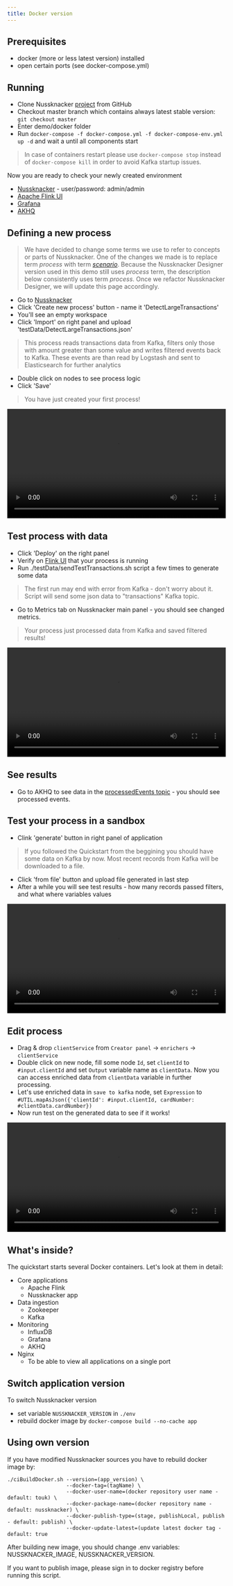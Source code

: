 ```yaml
---
title: Docker version
---
```


## Prerequisites

* docker (more or less latest version) installed
* open certain ports (see docker-compose.yml)

## Running

* Clone Nussknacker [project](https://github.com/touk/nussknacker) from GitHub
* Checkout master branch which contains always latest stable version: `git checkout master`
* Enter demo/docker folder
* Run `docker-compose -f docker-compose.yml -f docker-compose-env.yml up -d` and wait a until all components start

> In case of containers restart please use `docker-compose stop` instead of `docker-compose kill` in order to avoid Kafka startup issues.

Now you are ready to check your newly created environment

* [Nussknacker](http://localhost:8081/) - user/password: admin/admin
* [Apache Flink UI](http://localhost:8081/flink/)
* [Grafana](http://localhost:8081/grafana/)
* [AKHQ](http://localhost:8081/akhq/)

## Defining a new process

> We have decided to change some terms we use to refer to concepts or parts of Nussknacker. One of the changes we made is to replace term *process* with term *[scenario](/about/GLOSSARY#scenario)*. Because the Nussknacker Designer version used in this demo still uses *process* term, the description below consistently uses term *process*. Once we refactor Nussknacker Designer, we will update this page accordingly.

* Go to [Nussknacker](http://localhost:8081/)
* Click 'Create new process' button - name it 'DetectLargeTransactions'
* You'll see an empty workspace
* Click 'Import' on right panel and upload 'testData/DetectLargeTransactions.json'

> This process reads transactions data from Kafka, filters only those with amount greater than some value and writes filtered events back to Kafka. These events are than read by Logstash and sent to Elasticsearch for further analytics
* Double click on nodes to see process logic
* Click 'Save'

> You have just created your first process!

<video width="100%" controls>
  <source src="img/quickstart/createProcess.mp4" type="video/mp4"></source>
</video>

## Test process with data
* Click 'Deploy' on the right panel
* Verify on [Flink UI](http://localhost:8081/flink/) that your process is running
* Run ./testData/sendTestTransactions.sh script a few times to generate some data

> The first run may end with error from Kafka - don't worry about it. Script will send some json data to "transactions" Kafka topic.

* Go to Metrics tab on Nussknacker main panel - you should see changed metrics.

> Your process just processed data from Kafka and saved filtered results!

<video width="100%" controls>
  <source src="img/quickstart/deployAndMetrics.mp4" type="video/mp4"></source>
</video>

## See results

* Go to AKHQ to see data in the [processedEvents topic](http://localhost:8081/akhq/ui/nussknacker/topic/processedEvents/data) - you should see processed events.

## Test your process in a sandbox
* Clink 'generate' button in right panel of application

> If you followed the Quickstart from the beggining you should have some data on Kafka by now. Most recent records from Kafka will be downloaded to a file.

* Click 'from file' button and upload file generated in last step
* After a while you will see test results - how many records passed filters, and what where variables values

<video width="100%" controls>
  <source src="img/quickstart/testProcess.mp4" type="video/mp4"></source>
</video>

## Edit process
* Drag & drop `clientService` from `Creator panel` -> `enrichers` -> `clientService`
* Double click on new node, fill some node `Id`, set `clientId` to `#input.clientId` and set `Output` variable name as `clientData`. Now you can access enriched data from `clientData` variable in further processing.
* Let's use enriched data in `save to kafka` node, set `Expression` to `#UTIL.mapAsJson({'clientId': #input.clientId, cardNumber: #clientData.cardNumber})`
* Now run test on the generated data to see if it works!

<video width="100%" controls>
  <source src="img/quickstart/editProcess.mp4" type="video/mp4"></source>
</video>

## What's inside?
The quickstart starts several Docker containers. Let's look at them in detail:
* Core applications
  * Apache Flink
  * Nussknacker app
* Data ingestion
  * Zookeeper
  * Kafka
* Monitoring
  * InfluxDB
  * Grafana
  * AKHQ
* Nginx
  * To be able to view all applications on a single port

## Switch application version
To switch Nussknacker version
* set variable `NUSSKNACKER_VERSION` in `./env`
* rebuild docker image by `docker-compose build --no-cache app`

##  Using own version
If you have modified Nussknacker sources you have to rebuild docker image by:

```
./ciBuildDocker.sh --version=(app_version) \
                   --docker-tag=(tagName) \
                   --docker-user-name=(docker repository user name - default: touk) \
                   --docker-package-name=(docker repository name - default: nussknacker) \ 
                   --docker-publish-type=(stage, publishLocal, publish - default: publish) \
                   --docker-update-latest=(update latest docker tag - default: true
```

After building new image, you should change .env variables: NUSSKNACKER_IMAGE, NUSSKNACKER_VERSION.

If you want to publish image, please sign in to docker registry before running this script.
